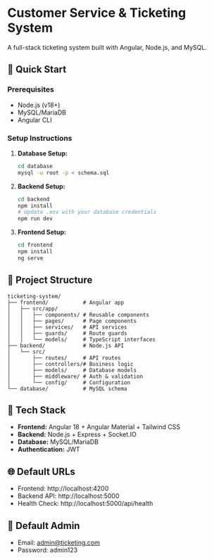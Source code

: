 # Customer Service & Ticketing System

A full-stack ticketing system built with Angular, Node.js, and MySQL.

## 🚀 Quick Start

### Prerequisites
- Node.js (v18+)
- MySQL/MariaDB
- Angular CLI

### Setup Instructions

1. **Database Setup:**
   ```bash
   cd database
   mysql -u root -p < schema.sql
   ```

2. **Backend Setup:**
   ```bash
   cd backend
   npm install
   # Update .env with your database credentials
   npm run dev
   ```

3. **Frontend Setup:**
   ```bash
   cd frontend
   npm install
   ng serve
   ```

## 📁 Project Structure

```
ticketing-system/
├── frontend/           # Angular app
│   ├── src/app/
│   │   ├── components/ # Reusable components
│   │   ├── pages/      # Page components
│   │   ├── services/   # API services
│   │   ├── guards/     # Route guards
│   │   └── models/     # TypeScript interfaces
├── backend/            # Node.js API
│   └── src/
│       ├── routes/     # API routes
│       ├── controllers/# Business logic
│       ├── models/     # Database models
│       ├── middleware/ # Auth & validation
│       └── config/     # Configuration
└── database/           # MySQL schema
```

## 🔧 Tech Stack
- **Frontend:** Angular 18 + Angular Material + Tailwind CSS
- **Backend:** Node.js + Express + Socket.IO
- **Database:** MySQL/MariaDB
- **Authentication:** JWT

## 🌐 Default URLs
- Frontend: http://localhost:4200
- Backend API: http://localhost:5000
- Health Check: http://localhost:5000/api/health

## 👤 Default Admin
- Email: admin@ticketing.com
- Password: admin123